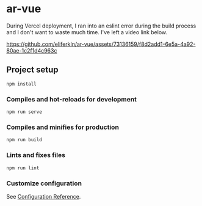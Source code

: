 # ar-vue

During Vercel deployment, I ran into an eslint error during the build process and I don't want to waste much time. I've left a video link below. 

https://github.com/eliferkln/ar-vue/assets/73136159/f8d2add1-6e5a-4a92-80ae-1c2f1d4c963c

## Project setup
```
npm install
```

### Compiles and hot-reloads for development
```
npm run serve
```

### Compiles and minifies for production
```
npm run build
```

### Lints and fixes files
```
npm run lint
```

### Customize configuration
See [Configuration Reference](https://cli.vuejs.org/config/).
